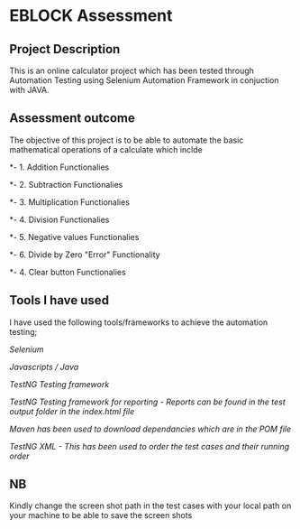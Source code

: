 
# EBLOCK Assessment 


## Project Description

This is an online calculator project which has been tested through Automation Testing using Selenium Automation Framework in conjuction with JAVA.

## Assessment outcome

The objective of this project is to be able to automate the basic mathematical operations of a calculate which inclde

*- 1. Addition Functionalies

*- 2. Subtraction Functionalies

*- 3. Multiplication Functionalies

*- 4. Division Functionalies

*- 5. Negative values Functionalies

*- 6. Divide by Zero "Error" Functionality

*- 4. Clear button Functionalies


## Tools I have used
	
I have used the following tools/frameworks to achieve the automation testing;

*Selenium*

*Javascripts / Java*

*TestNG Testing framework*

*TestNG Testing framework for reporting - Reports can be found in the test output folder in the index.html file*

*Maven has been used to download dependancies which are in the POM file*

*TestNG XML - This has been used to order the test cases and their running order*

## NB

Kindly change the screen shot path in the test cases with your local path on your machine to be able to save the screen shots



